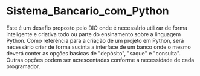 # Sistema_Bancario_com_Python
Este é um desafio proposto pelo DIO onde é necessário utilizar de forma inteligente e criativa todo ou parte do ensinamento sobre a linguagem Python.
Como referência para a criação de um projeto em Python, será necessário criar de forma sucinta a interface de um banco onde o mesmo deverá conter as opções basicas de "depósito", "saque" e "consulta".
Outras opções podem ser acrescentadas conforme a necessidade de cada programador.
